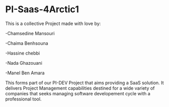 # PI-Saas-4Arctic1

This is a collective Project made with love by: 

-Chamsedine Mansouri

-Chaima Benhsouna

-Hassine chebbi

-Nada Ghazouani

-Manel Ben Amara

This forms part of our PI-DEV Project that aims providing a SaaS solution. It delivers Project Management capabilities destined for a wide variety of companies that seeks managing software developement cycle with a professional tool. 
